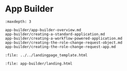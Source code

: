 # App Builder

```{toctree}
:maxdepth: 3

app-builder/app-builder-overview.md
app-builder/creating-a-standard-application.md
app-builder/creating-a-workflow-powered-application.md
app-builder/creating-the-role-change-request-object.md
app-builder/creating-the-role-change-request-app.md
```

```{raw} html
:file: ../../landingpage_template.html
```

```{raw} html
:file: app-builder/landing.html
```

